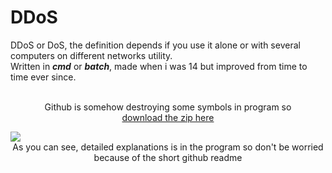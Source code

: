 # DDoS

DDoS or DoS, the definition depends if you use it alone or with several computers on different networks utility.<br>
Written in ***cmd*** or ***batch***, made when i was 14 but improved from time to time ever since.<br>

<p align="center"><br>
  Github is somehow destroying some symbols in program so <br>
  <a href="https://www.mediafire.com/file/c71mmk2kppz1njr/DDoS_3.4.zip/file">download the zip here </a>
</p>
<img src="https://i.ibb.co/ZMp5Vqp/Ska-rmavbild-2020-01-23-kl-20-49-56.png">

<center > As you can see, detailed explanations is in the program so don't be worried because of the short github readme</center>
